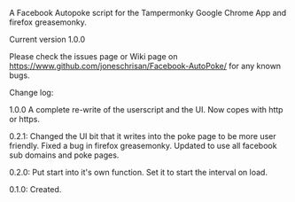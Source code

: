 A Facebook Autopoke script for the Tampermonky Google Chrome App and firefox greasemonky.

Current version 1.0.0

Please check the issues page or Wiki page on https://www.github.com/joneschrisan/Facebook-AutoPoke/ for any known bugs.

Change log:

1.0.0
A complete re-write of the userscript and the UI.
Now copes with http or https.

0.2.1:
Changed the UI bit that it writes into the poke page to be more user friendly.
Fixed a bug in firefox greasemonky.
Updated to use all facebook sub domains and poke pages.

0.2.0:
Put start into it's own function.
Set it to start the interval on load.

0.1.0:
Created.
